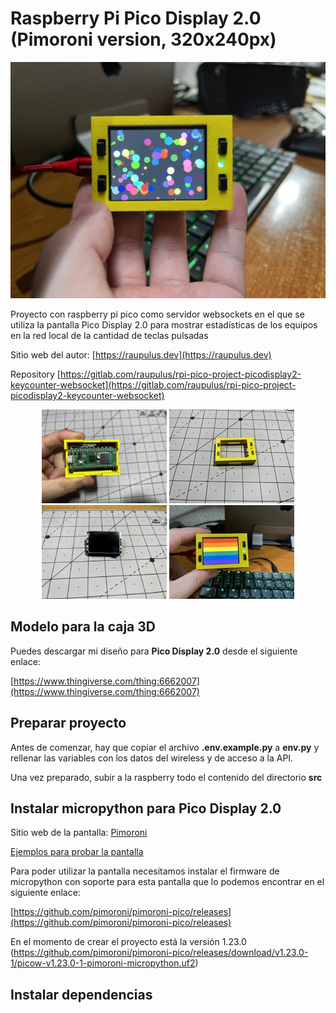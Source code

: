 # Raspberry Pi Pico Display 2.0 (Pimoroni version, 320x240px)

![Imagen del Proyecto](docs/images/1.jpeg "Imagen del Proyecto 1")

Proyecto con raspberry pi pico como servidor websockets en el que se utiliza la pantalla Pico Display 2.0 para mostrar estadísticas de los equipos en la red local de la cantidad de teclas pulsadas 

Sitio web del autor: [https://raupulus.dev](https://raupulus.dev)

Repository [https://gitlab.com/raupulus/rpi-pico-project-picodisplay2-keycounter-websocket](https://gitlab.com/raupulus/rpi-pico-project-picodisplay2-keycounter-websocket)

<p align="center">
  <img src="docs/images/2.jpeg" alt="Imagen del Proyecto 2" width="200" 
height="150">
  <img src="docs/images/3.jpeg" alt="Imagen del Proyecto 3" width="200" 
height="150">
  <img src="docs/images/4.jpeg" alt="Imagen del Proyecto 4" width="200" 
height="150">
  <img src="docs/images/5.jpeg" alt="Imagen del Proyecto 5" width="200" 
height="150">
</p>

## Modelo para la caja 3D

Puedes descargar mi diseño para **Pico Display 2.0** desde el siguiente enlace:

[https://www.thingiverse.com/thing:6662007](https://www.thingiverse.com/thing:6662007)

## Preparar proyecto

Antes de comenzar, hay que copiar el archivo **.env.example.py** a **env.py** 
y rellenar las variables con los datos del wireless y de acceso a la API.

Una vez preparado, subir a la raspberry todo el contenido del directorio **src**

## Instalar micropython para Pico Display 2.0

Sitio web de la pantalla: [Pimoroni](https://shop.pimoroni.com/products/pico-display-pack-2-0?variant=39374122582099)

[Ejemplos para probar la pantalla](https://github.com/pimoroni/pimoroni-pico/tree/main/micropython/examples/pico_display)

Para poder utilizar la pantalla necesitamos instalar el firmware de micropython con soporte para esta pantalla que lo podemos encontrar en el siguiente enlace:

[https://github.com/pimoroni/pimoroni-pico/releases](https://github.com/pimoroni/pimoroni-pico/releases)


En el momento de crear el proyecto está la versión 1.23.0 (https://github.com/pimoroni/pimoroni-pico/releases/download/v1.23.0-1/picow-v1.23.0-1-pimoroni-micropython.uf2)


## Instalar dependencias

